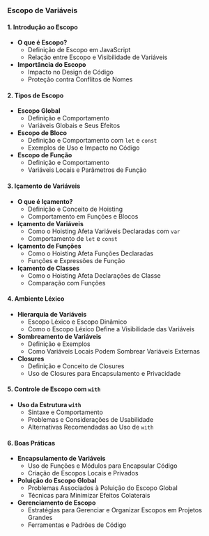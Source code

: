 ### Escopo de Variáveis

#### 1. Introdução ao Escopo
   - **O que é Escopo?**
     - Definição de Escopo em JavaScript
     - Relação entre Escopo e Visibilidade de Variáveis
   - **Importância do Escopo**
     - Impacto no Design de Código
     - Proteção contra Conflitos de Nomes

#### 2. Tipos de Escopo
   - **Escopo Global**
     - Definição e Comportamento
     - Variáveis Globais e Seus Efeitos
   - **Escopo de Bloco**
     - Definição e Comportamento com `let` e `const`
     - Exemplos de Uso e Impacto no Código
   - **Escopo de Função**
     - Definição e Comportamento
     - Variáveis Locais e Parâmetros de Função

#### 3. Içamento de Variáveis
   - **O que é Içamento?**
     - Definição e Conceito de Hoisting
     - Comportamento em Funções e Blocos
   - **Içamento de Variáveis**
     - Como o Hoisting Afeta Variáveis Declaradas com `var`
     - Comportamento de `let` e `const`
   - **Içamento de Funções**
     - Como o Hoisting Afeta Funções Declaradas
     - Funções e Expressões de Função
   - **Içamento de Classes**
     - Como o Hoisting Afeta Declarações de Classe
     - Comparação com Funções

#### 4. Ambiente Léxico
   - **Hierarquia de Variáveis**
     - Escopo Léxico e Escopo Dinâmico
     - Como o Escopo Léxico Define a Visibilidade das Variáveis
   - **Sombreamento de Variáveis**
     - Definição e Exemplos
     - Como Variáveis Locais Podem Sombrear Variáveis Externas
   - **Closures**
     - Definição e Conceito de Closures
     - Uso de Closures para Encapsulamento e Privacidade

#### 5. Controle de Escopo com `with`
   - **Uso da Estrutura `with`**
     - Sintaxe e Comportamento
     - Problemas e Considerações de Usabilidade
     - Alternativas Recomendadas ao Uso de `with`

#### 6. Boas Práticas
   - **Encapsulamento de Variáveis**
     - Uso de Funções e Módulos para Encapsular Código
     - Criação de Escopos Locais e Privados
   - **Poluição do Escopo Global**
     - Problemas Associados à Poluição do Escopo Global
     - Técnicas para Minimizar Efeitos Colaterais
   - **Gerenciamento de Escopo**
     - Estratégias para Gerenciar e Organizar Escopos em Projetos Grandes
     - Ferramentas e Padrões de Código